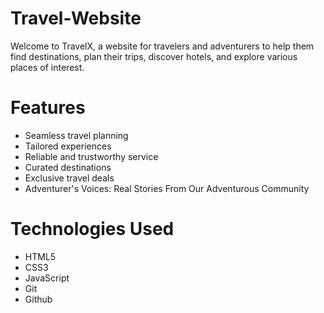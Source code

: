 # Travel-Website

Welcome to TravelX, a website for travelers and adventurers to help them find destinations, plan their trips, discover hotels, and explore various places of interest.

# Features

- Seamless travel planning
- Tailored experiences
- Reliable and trustworthy service
- Curated destinations
- Exclusive travel deals
- Adventurer's Voices: Real Stories From Our Adventurous Community

# Technologies Used 

* HTML5
* CSS3
* JavaScript
* Git
* Github
